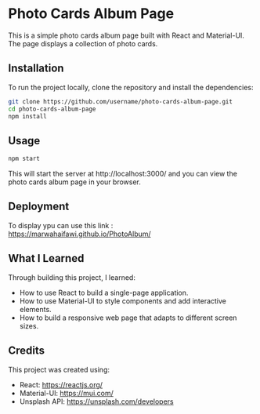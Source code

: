 
# Photo Cards Album Page

This is a simple photo cards album page built with React and Material-UI. The page displays a collection of photo cards.


## Installation

To run the project locally, clone the repository and install the dependencies:


```bash
git clone https://github.com/username/photo-cards-album-page.git
cd photo-cards-album-page
npm install

```
    
## Usage

```javascript
npm start

```
This will start the server at http://localhost:3000/ and you can view the photo cards album page in your browser.
## Deployment

To display ypu can use this link :
https://marwahaifawi.github.io/PhotoAlbum/

## What I Learned
Through building this project, I learned:

- How to use React to build a single-page application.
- How to use Material-UI to style components and add interactive elements.
- How to build a responsive web page that adapts to different screen sizes.
## Credits
This project was created using:

- React: https://reactjs.org/
- Material-UI: https://mui.com/
- Unsplash API: https://unsplash.com/developers
